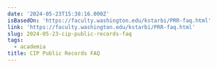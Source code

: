 ```yaml
---
date: '2024-05-23T15:38:16.000Z'
isBasedOn: 'https://faculty.washington.edu/kstarbi/PRR-faq.html'
link: 'https://faculty.washington.edu/kstarbi/PRR-faq.html'
slug: 2024-05-23-cip-public-records-faq
tags:
  - academia
title: CIP Public Records FAQ
---
```

 
